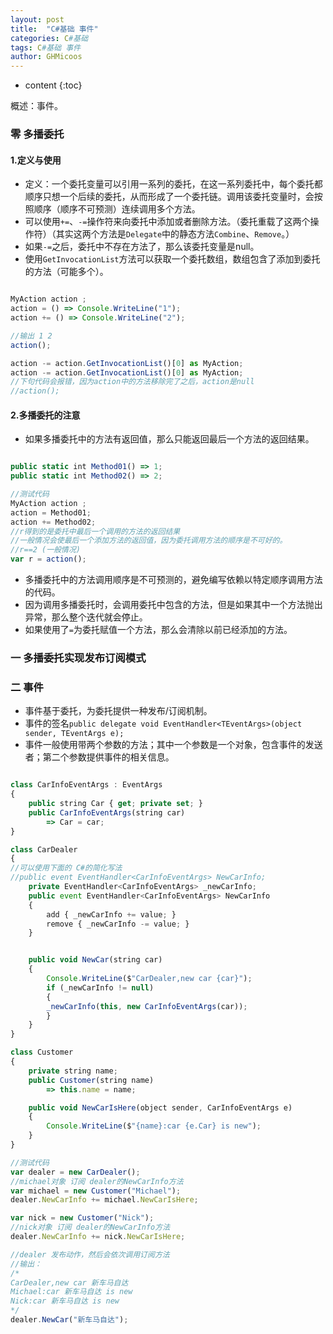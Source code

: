 ```yaml
---
layout: post
title:  "C#基础 事件"
categories: C#基础
tags: C#基础 事件
author: GHMicoos
---
```



* content
{:toc}

概述：事件。




### 零 多播委托

#### **1.定义与使用**
* 定义：一个委托变量可以引用一系列的委托，在这一系列委托中，每个委托都顺序只想一个后续的委托，从而形成了一个委托链。调用该委托变量时，会按照顺序（顺序不可预测）连续调用多个方法。
* 可以使用`+=`、`-=`操作符来向委托中添加或者删除方法。（委托重载了这两个操作符）（其实这两个方法是`Delegate`中的静态方法`Combine`、`Remove`。）
* 如果`-=`之后，委托中不存在方法了，那么该委托变量是null。
* 使用`GetInvocationList`方法可以获取一个委托数组，数组包含了添加到委托的方法（可能多个）。

``` js

MyAction action ;
action = () => Console.WriteLine("1");
action += () => Console.WriteLine("2");

//输出 1 2
action();

action -= action.GetInvocationList()[0] as MyAction;
action -= action.GetInvocationList()[0] as MyAction;
//下句代码会报错，因为action中的方法移除完了之后，action是null
//action();

```

#### **2.多播委托的注意**
* 如果多播委托中的方法有返回值，那么只能返回最后一个方法的返回结果。

``` js

public static int Method01() => 1;
public static int Method02() => 2;

//测试代码    
MyAction action ;
action = Method01;
action += Method02;
//r得到的是委托中最后一个调用的方法的返回结果
//一般情况会使最后一个添加方法的返回值，因为委托调用方法的顺序是不可好的。
//r==2 (一般情况)
var r = action();

```

* 多播委托中的方法调用顺序是不可预测的，避免编写依赖以特定顺序调用方法的代码。
* 因为调用多播委托时，会调用委托中包含的方法，但是如果其中一个方法抛出异常，那么整个迭代就会停止。
* 如果使用了`=`为委托赋值一个方法，那么会清除以前已经添加的方法。



### 一 多播委托实现发布订阅模式



### 二 事件

* 事件基于委托，为委托提供一种发布/订阅机制。
* 事件的签名`public delegate void EventHandler<TEventArgs>(object sender, TEventArgs e);`
* 事件一般使用带两个参数的方法；其中一个参数是一个对象，包含事件的发送者；第二个参数提供事件的相关信息。

``` js

class CarInfoEventArgs : EventArgs
{
    public string Car { get; private set; }
    public CarInfoEventArgs(string car)
        => Car = car;
}

class CarDealer
{
//可以使用下面的 C#的简化写法
//public event EventHandler<CarInfoEventArgs> NewCarInfo;
    private EventHandler<CarInfoEventArgs> _newCarInfo;
    public event EventHandler<CarInfoEventArgs> NewCarInfo
    {
        add { _newCarInfo += value; }
        remove { _newCarInfo -= value; }
    }


    public void NewCar(string car)
    {
        Console.WriteLine($"CarDealer,new car {car}");
        if (_newCarInfo != null)
        {
        _newCarInfo(this, new CarInfoEventArgs(car));
        }
    }
}

class Customer
{
    private string name;
    public Customer(string name)
        => this.name = name;

    public void NewCarIsHere(object sender, CarInfoEventArgs e)
    {
        Console.WriteLine($"{name}:car {e.Car} is new");
    }
}

//测试代码
var dealer = new CarDealer();
//michael对象 订阅 dealer的NewCarInfo方法
var michael = new Customer("Michael");
dealer.NewCarInfo += michael.NewCarIsHere;

var nick = new Customer("Nick");
//nick对象 订阅 dealer的NewCarInfo方法
dealer.NewCarInfo += nick.NewCarIsHere;

//dealer 发布动作，然后会依次调用订阅方法
//输出：
/*
CarDealer,new car 新车马自达
Michael:car 新车马自达 is new
Nick:car 新车马自达 is new
*/
dealer.NewCar("新车马自达");

```

